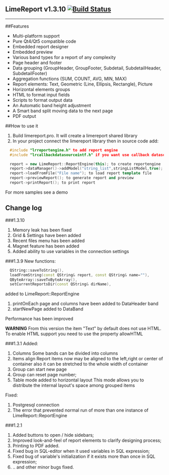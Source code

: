 LimeReport v1.3.10    [![Build Status](https://travis-ci.org/newsages/LimeReport.svg?branch=master)](https://travis-ci.org/newsages/LimeReport.svg)
-----------
-----------



##Features
* Multi-platform support
* Pure Qt4/Qt5 compatible code
* Embedded report designer
* Embedded preview
* Various band types for a report of any complexity
* Page header and footer
* Data grouping (GroupHeader, GroupFooter, Subdetail, SubdetailHeader, SubdetailFooter)
* Aggregation functions (SUM, COUNT, AVG, MIN, MAX)
* Report elements: Text, Geometric (Line, Ellipsis, Rectangle), Picture
* Horizontal elements groups
* HTML to format input fields
* Scripts to format output data
* An Automatic band height adjustment
* A Smart band split moving data to the next page
* PDF output


##How to use it
1. Build limereport.pro. It will create a limereport shared library  
2. In your project connect the limereport library then in source code add:

```cpp
  #include "lrreportengine.h" to add report engine
  #include "lrcallbackdatasourceintf.h" if you want use callback datasources

  report = new LimeReport::ReportEngine(this); to create reportengine
  report->dataManager()->addModel("string_list",stringListModel,true); to add datasource to report engine
  report->loadFromFile("File name"); to load report template file
  report->previewReport(); to generate report and preview
  report->printReport(); to print report

```
For more samples see a demo

## Change log

###1.3.10
1. Memory leak has been fixed
2. Grid & Settings have been added
3. Recent files menu has been added
4. Magnet feature has been added
5. Added ability to use variables in the connection settings

###1.3.9
New functions:
```cpp
  QString::saveToString(),
  loadFromString(const QString& report, const QString& name=""),
  QByteArray::saveToByteArray(),
  setCurrentReportsDir(const QString& dirName),
```
added to LimeReport::ReportEngine

1. printOnEach page and columns have been added to DataHeader band
2. startNewPage added to DataBand

Performance has been improved

**WARNING**
From this version the item "Text" by default does not use HTML.
To enable HTML support you need to use the property allowHTML

###1.3.1
Added:
1. Columns
   Some bands can be divided into columns
2. Items align
   Report items now may be aligned to the left,right or center of container
   also it can be stretched to the whole width of container
3. Group can start new page
4. Group can reset page number;
5. Table mode added to horizontal layout
   This mode allows you to distribute the internal layout's space among grouped items

Fixed:
1. Postgresql connection
2. The error that prevented normal run of more than one instance of LimeReport::ReportEngine

###1.2.1
1. Added buttons to open / hide sidebars;
2. Improved look-and-feel of report elements to clarify designing process;
3. Printing to PDF added.  
4. Fixed bug in SQL-editor when it used variables in SQL expression;
5. Fixed bug of variable's initialization if it exists more than once in SQL expression;
6. .. and other minor bugs fixed.
